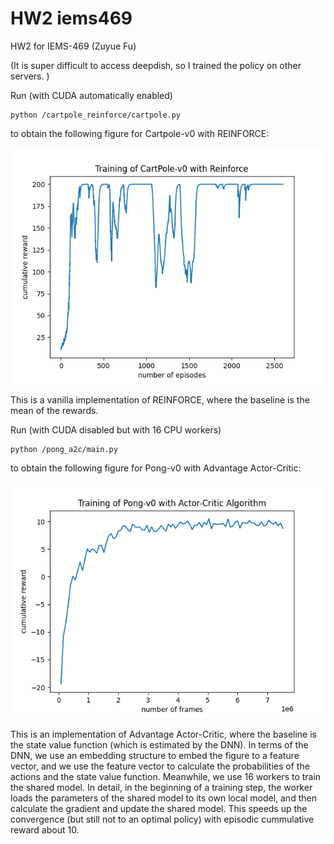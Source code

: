 # HW2 iems469

HW2 for IEMS-469 (Zuyue Fu)

(It is super difficult to access deepdish, so I trained the policy on other servers. )

Run (with CUDA automatically enabled)
```
python /cartpole_reinforce/cartpole.py
```
to obtain the following figure for Cartpole-v0 with REINFORCE: 

![alt text](https://github.com/wuyuup/iems469/blob/master/hw2/cartpole_reinforce/cartpole.png?raw=true)

This is a vanilla implementation of REINFORCE, where the baseline is the mean of the rewards. 

Run (with CUDA disabled but with 16 CPU workers)
```
python /pong_a2c/main.py
```
to obtain the following figure for Pong-v0 with Advantage Actor-Critic: 

![alt text](https://github.com/wuyuup/iems469/blob/master/hw2/pong_a2c/pong.png?raw=true)

This is an implementation of Advantage Actor-Critic, where the baseline is the state value function (which is estimated by the DNN). In terms of the DNN, we use an embedding structure to embed the figure to a feature vector, and we use the feature vector to calculate the probabilities of the actions and the state value function.  Meanwhile, we use 16 workers to train the shared model.  In detail, in the beginning of a training step, the worker loads the parameters of the shared model to its own local model, and then calculate the gradient and update the shared model. This speeds up the convergence (but still not to an optimal policy) with episodic cummulative reward about 10. 


